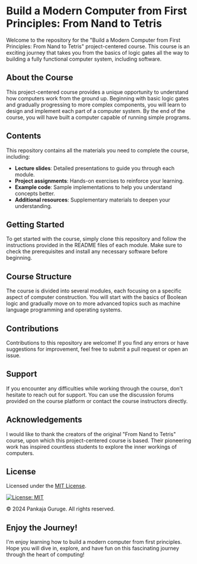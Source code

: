 # Build a Modern Computer from First Principles: From Nand to Tetris

Welcome to the repository for the "Build a Modern Computer from First Principles: From Nand to Tetris" project-centered course. This course is an exciting journey that takes you from the basics of logic gates all the way to building a fully functional computer system, including software. 

## About the Course

This project-centered course provides a unique opportunity to understand how computers work from the ground up. Beginning with basic logic gates and gradually progressing to more complex components, you will learn to design and implement each part of a computer system. By the end of the course, you will have built a computer capable of running simple programs.

## Contents

This repository contains all the materials you need to complete the course, including:

- **Lecture slides**: Detailed presentations to guide you through each module.
- **Project assignments**: Hands-on exercises to reinforce your learning.
- **Example code**: Sample implementations to help you understand concepts better.
- **Additional resources**: Supplementary materials to deepen your understanding.

## Getting Started

To get started with the course, simply clone this repository and follow the instructions provided in the README files of each module. Make sure to check the prerequisites and install any necessary software before beginning.

## Course Structure

The course is divided into several modules, each focusing on a specific aspect of computer construction. You will start with the basics of Boolean logic and gradually move on to more advanced topics such as machine language programming and operating systems.

## Contributions

Contributions to this repository are welcome! If you find any errors or have suggestions for improvement, feel free to submit a pull request or open an issue.

## Support

If you encounter any difficulties while working through the course, don't hesitate to reach out for support. You can use the discussion forums provided on the course platform or contact the course instructors directly.

## Acknowledgements

I would like to thank the creators of the original "From Nand to Tetris" course, upon which this project-centered course is based. Their pioneering work has inspired countless students to explore the inner workings of computers.

## License

Licensed under the [MIT License](LICENSE).

[![License: MIT](https://img.shields.io/badge/License-MIT-yellow.svg)](https://opensource.org/licenses/MIT)

© 2024 Pankaja Guruge. All rights reserved.

## Enjoy the Journey!

I'm enjoy learning how to build a modern computer from first principles. Hope you will dive in, explore, and have fun on this fascinating journey through the heart of computing!


